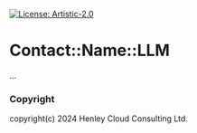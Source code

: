 [![License: Artistic-2.0](https://img.shields.io/badge/License-Artistic%202.0-0298c3.svg)](https://opensource.org/licenses/Artistic-2.0)

# Contact::Name::LLM 
...

### Copyright
copyright(c) 2024 Henley Cloud Consulting Ltd.

